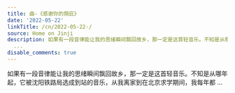 ```yaml
---
title: 曲-《感谢你的荫庇》
date: '2022-05-22'
linkTitle: /cn/2022-05-22-/
source: Home on Jinji
description: 如果有一段音律能让我的思绪瞬间飘回故乡，那一定是这首轻音乐。不知是从哪年起，它被沈阳铁路局选成到站的音乐，从我离家到在北京求学期间，我每年都
  ...
disable_comments: true
---
```

如果有一段音律能让我的思绪瞬间飘回故乡，那一定是这首轻音乐。不知是从哪年起，它被沈阳铁路局选成到站的音乐，从我离家到在北京求学期间，我每年都 ...
